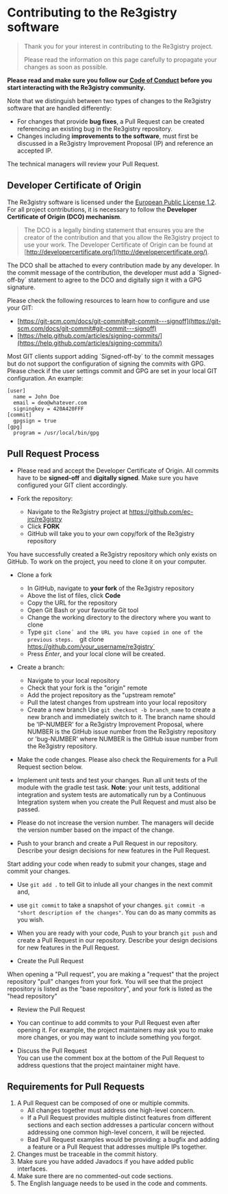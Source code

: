 # Contributing to the Re3gistry software

> Thank you for your interest in contributing to the Re3gistry project. 
> 
> Please read the information on this page carefully to propagate your changes as soon as possible.

**Please read and make sure you follow our [Code of Conduct](CODE_OF_CONDUCT.adoc) before you start interacting with the Re3gistry community.**

Note that we distinguish between two types of changes to the Re3gistry software that are handled differently:

* For changes that provide **bug fixes**, a Pull Request can be created referencing an existing bug in the Re3gistry repository.
* Changes including **improvements to the software**, must first be discussed in a Re3gistry Improvement Proposal (IP) and reference an accepted IP.

The technical managers will review your Pull Request.


## Developer Certificate of Origin

The Re3gistry software is licensed under the [European Public License 1.2](https://opensource.org/licenses/EUPL-1.2). For all project contributions, it is necessary to follow the **Developer Certificate of Origin (DCO) mechanism**.

> The DCO is a legally binding statement that ensures you are the creator of the contribution and that you allow the Re3gistry project to use your work. The Developer Certificate of Origin can be found at [http://developercertificate.org/](http://developercertificate.org/).

The DCO shall be attached to every contribution made by any developer. In the commit message of the contribution, the developer must add a `Signed-off-by´ statement to agree to the DCO and digitally sign it with a GPG signature.

Please check the following resources to learn how to configure and use your GIT:
* [https://git-scm.com/docs/git-commit#git-commit---signoff](https://git-scm.com/docs/git-commit#git-commit---signoff)
* [https://help.github.com/articles/signing-commits/](https://help.github.com/articles/signing-commits/)

Most GIT clients support adding `Signed-off-by´ to the commit messages but do not support the configuration of signing the commits with GPG. Please check if the user settings commit and GPG are set in your local GIT configuration. An example:
      
```
[user]
  name = John Doe
  email = deo@whatever.com
  signingkey = 420A420FFF
[commit]
  gpgsign = true
[gpg]
  program = /usr/local/bin/gpg
```
    
    
## Pull Request Process

* Please read and accept the Developer Certificate of Origin. All commits have to be **signed-off** and **digitally signed**. Make sure you have configured your GIT client accordingly.

* Fork the repository:
    * Navigate to the Re3gistry project at https://github.com/ec-jrc/re3gistry
    * Click **FORK**
    * GitHub will take you to your own copy/fork of the Re3gistry repository
    
 You have successfully created a Re3gistry repository which only exists on GitHub. To work on the project, you need to clone it on your computer.
    
* Clone a fork
     * In GitHub, navigate to **your fork** of the Re3gistry repository
     * Above the list of files, click **Code**
     * Copy the URL for the repository
     * Open Git Bash or your favourite Git tool
     * Change the working directory to the directory where you want to clone
     * Type `git clone´ and the URL you have copied in one of the previous steps. 
     `git clone https://github.com/your_username/re3gistry`
     * Press *Enter*, and your local clone will be created.
     
* Create a branch:
   * Navigate to your local repository
   * Check that your fork is the "origin" remote
   * Add the project repository as the "upstream remote"
   * Pull the latest changes from upstream into your local repository
   * Create a new branch
   Use `git checkout -b branch_name` to create a new branch and immediately switch to it. 
   The branch name should be 'IP-NUMBER' for a Re3gistry Improvement Proposal, where NUMBER is the GitHub issue number from the Re3gistry repository or 'bug-NUMBER' where NUMBER is the GitHub issue number from the Re3gistry repository.
         
* Make the code changes. Please also check the Requirements for a Pull Request section below.
         
* Implement unit tests and test your changes. Run all unit tests of the module with the gradle test task. **Note**: your unit tests, additional integration and system tests are automatically run by a Continuous Integration system when you create the Pull Request and must also be passed.     
 
* Please do not increase the version number. The managers will decide the version number based on the impact of the change.

* Push to your branch and create a Pull Request in our repository. Describe your design decisions for new features in the Pull Request.

 Start adding your code when ready to submit your changes, stage and commit your changes. 
   * Use `git add .` to tell Git to inlude all your changes in the next commit and, 
   * use `git commit` to take a snapshot of your changes. 
   `git commit -m "short description of the changes"`. You can do as many commits as you wish. 
   * When you are ready with your code, Push to your branch `git push` and create a Pull Request in our repository. Describe your design decisions for new features in the Pull Request.

* Create the Pull Request

When opening a "Pull request", you are making a "request" that the project repository "pull" changes from your fork. You will see that the project repository is listed as the "base repository", and your fork is listed as the "head repository"
  
* Review the Pull Request

* You can continue to add commits to your Pull Request even after opening it. For example, the project maintainers may ask you to make more changes, or you may want to include something you forgot.
  
* Discuss the Pull Request   
  You can use the comment box at the bottom of the Pull Request to address questions that the project maintainer might have.

## Requirements for Pull Requests
1. A Pull Request can be composed of one or multiple commits. 
      *  All changes together must address one high-level concern. 
      * If a Pull Request provides multiple distinct features from different sections and each section addresses a particular concern without addressing one common high-level concern, it will be rejected. 
      * Bad Pull Request examples would be providing: a bugfix and adding a feature or a Pull Request that addresses multiple IPs together.
2. Changes must be traceable in the commit history.
3. Make sure you have added Javadocs if you have added public interfaces.
4. Make sure there are no commented-out code sections.
5. The English language needs to be used in the code and comments.



